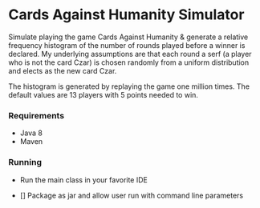 # Cards Against Humanity Simulator
Simulate playing the game Cards Against Humanity & generate a relative frequency histogram of the number of rounds played
before a winner is declared. My underlying assumptions are that each round a serf (a player who is not the card Czar) is
chosen randomly from a uniform distribution and elects as the new card Czar.

The histogram is generated by replaying the game one million times. The default values are 13 players with 5 points needed
to win.

### Requirements
* Java 8
* Maven

### Running
* Run the main class in your favorite IDE

- [] Package as jar and allow user run with command line parameters
